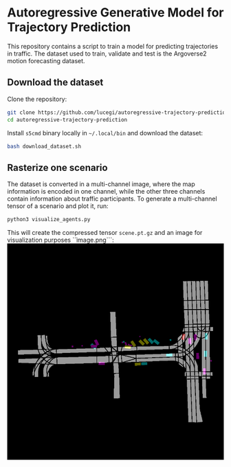 # Autoregressive Generative Model for Trajectory Prediction
This repository contains a script to train a model for predicting trajectories in traffic. The dataset used to train, validate and test is the Argoverse2 motion forecasting dataset. 

## Download the dataset
Clone the repository:
```bash
git clone https://github.com/lucegi/autoregressive-trajectory-prediction.git
cd autoregressive-trajectory-prediction
```
Install ```s5cmd``` binary locally in ```~/.local/bin``` and download the dataset:
```bash
bash download_dataset.sh
```

## Rasterize one scenario
The dataset is converted in a multi-channel image, where the map information is encoded in one channel, while the other three channels contain information about traffic participants.
To generate a multi-channel tensor of a scenario and plot it, run:
```bash
python3 visualize_agents.py
```
This will create the compressed tensor ```scene.pt.gz``` and an image for visualization purposes ``ìmage.png```:
![Alt text](media/image.png)
